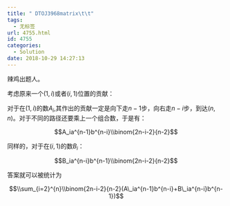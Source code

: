 ```yaml
---
title: " DTOJ3968matrix\t\t"
tags:
  - 无标签
url: 4755.html
id: 4755
categories:
  - Solution
date: 2018-10-29 14:27:13
---
```


辣鸡出题人。

考虑原来一个$(1,i)$或者$(i,1)$位置的贡献：

对于在$(1,i)$的数$A_i$,其作出的贡献一定是向下走$n-1$步，向右走$n-i$步，到达$(n,n)$。对于不同的路径还要乘上一个组合数，于是有：

$$A_ia^{n-1}b^{n-i}\\binom{2n-i-2}{n-2}$$

同样的，对于在$(i,1)$的数$B_i$：

$$B_ia^{n-i}b^{n-1}\\binom{2n-i-2}{n-2}$$

答案就可以被统计为

$$\\sum_{i=2}^{n}\\binom{2n-i-2}{n-2}(A\_ia^{n-1}b^{n-i}+B\_ia^{n-i}b^{n-1})$$